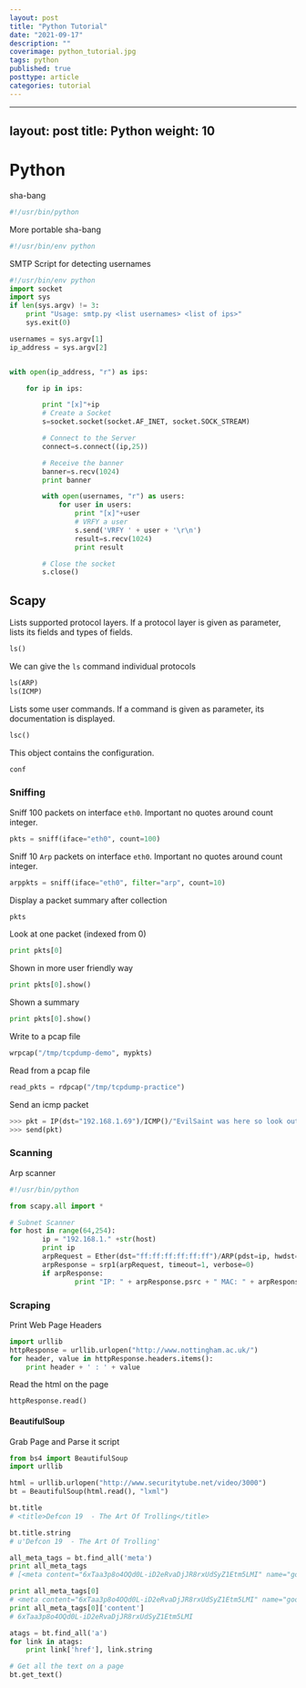 ```yaml
---
layout: post
title: "Python Tutorial"
date: "2021-09-17"
description: ""
coverimage: python_tutorial.jpg
tags: python
published: true
posttype: article
categories: tutorial
---
```

---
layout: post
title: Python
weight: 10
---
# Python

sha-bang
```python
#!/usr/bin/python
```

More portable sha-bang
```python
#!/usr/bin/env python
```

SMTP Script for detecting usernames
```python
#!/usr/bin/env python
import socket
import sys
if len(sys.argv) != 3:
    print "Usage: smtp.py <list usernames> <list of ips>"
    sys.exit(0)

usernames = sys.argv[1]
ip_address = sys.argv[2]


with open(ip_address, "r") as ips:

    for ip in ips:

        print "[x]"+ip
        # Create a Socket
        s=socket.socket(socket.AF_INET, socket.SOCK_STREAM)

        # Connect to the Server
        connect=s.connect((ip,25))

        # Receive the banner
        banner=s.recv(1024)
        print banner

        with open(usernames, "r") as users:
            for user in users:
                print "[x]"+user
                # VRFY a user
                s.send('VRFY ' + user + '\r\n')
                result=s.recv(1024)
                print result

        # Close the socket
        s.close()
```

## Scapy


Lists supported protocol layers. If a protocol layer is given as parameter, lists its fields and types of fields.
```python
ls()
```

We can give the `ls` command individual protocols
```python
ls(ARP)
ls(ICMP)
```

Lists some user commands. If a command is given as parameter, its documentation is displayed.
```python
lsc()
```

This object contains the configuration.
```python
conf
```

### Sniffing

Sniff 100 packets on interface `eth0`. Important no quotes around count integer.
```python
pkts = sniff(iface="eth0", count=100)
```

Sniff 10 `Arp` packets on interface `eth0`. Important no quotes around count integer.
```python
arppkts = sniff(iface="eth0", filter="arp", count=10)
```

Display a packet summary after collection
```python
pkts
```

Look at one packet (indexed from 0)
```python
print pkts[0]
```

Shown in more user friendly way
```python
print pkts[0].show()
```

Shown a summary
```python
print pkts[0].show()
```

Write to a pcap file
```python
wrpcap("/tmp/tcpdump-demo", mypkts)
```

Read from a pcap file
```python
read_pkts = rdpcap("/tmp/tcpdump-practice")
```

Send an icmp packet
```python
>>> pkt = IP(dst="192.168.1.69")/ICMP()/"EvilSaint was here so look out"
>>> send(pkt)
```

### Scanning

Arp scanner
```python
#!/usr/bin/python

from scapy.all import *

# Subnet Scanner
for host in range(64,254):
        ip = "192.168.1." +str(host)
        print ip
        arpRequest = Ether(dst="ff:ff:ff:ff:ff:ff")/ARP(pdst=ip, hwdst="ff:ff:ff:ff:ff:ff")
        arpResponse = srp1(arpRequest, timeout=1, verbose=0)
        if arpResponse:
                print "IP: " + arpResponse.psrc + " MAC: " + arpResponse.hwsrc
```

### Scraping

Print Web Page Headers
```python
import urllib
httpResponse = urllib.urlopen("http://www.nottingham.ac.uk/")
for header, value in httpResponse.headers.items():
    print header + ' : ' + value
```

Read the html on the page
```
httpResponse.read()
```

#### BeautifulSoup


Grab Page and Parse it script
```python
from bs4 import BeautifulSoup
import urllib

html = urllib.urlopen("http://www.securitytube.net/video/3000")
bt = BeautifulSoup(html.read(), "lxml")

bt.title
# <title>Defcon 19  - The Art Of Trolling</title>

bt.title.string
# u'Defcon 19  - The Art Of Trolling'

all_meta_tags = bt.find_all('meta')
print all_meta_tags
# [<meta content="6xTaa3p8o4OQd0L-iD2eRvaDjJR8rxUdSyZ1Etm5LMI" name="google-site-verification"/>, <meta content="text/html;charset=unicode-escape" http-equiv="Content-Type"/>]

print all_meta_tags[0]
# <meta content="6xTaa3p8o4OQd0L-iD2eRvaDjJR8rxUdSyZ1Etm5LMI" name="google-site-verification"/>
print all_meta_tags[0]['content']
# 6xTaa3p8o4OQd0L-iD2eRvaDjJR8rxUdSyZ1Etm5LMI

atags = bt.find_all('a')
for link in atags:
    print link['href'], link.string

# Get all the text on a page
bt.get_text()
```